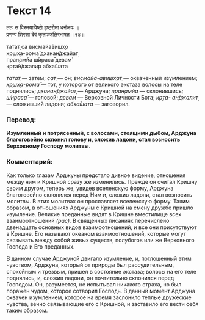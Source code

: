 # Текст 14

ततः स विस्मयाविष्टो हृष्टरोमा धनंजयः ।  
प्रणम्य शिरसा देवं कृताञ्जलिरभाषत ॥१४॥

татат̣ са висмайа̄вишх̣о  
хр̣шх̣а-рома̄ дханан̃джайат̣  
пран̣амйа ш́ираса̄ девам̇  
кр̣та̄н̃джалир абха̄шата

_татат̣_ — затем; _сат̣_ — он; _висмайа-а̄вишх̣ат̣_ — охваченный изумлением; _хр̣шх̣а-рома̄_ — тот, у которого от великого экстаза волосы на теле поднялись; _дханан̃джайат̣_ — Арджуна; _пран̣амйа_ — склонившись; _ш́ираса̄_ — головой; _девам_ — Верховной Личности Бога; _кр̣та- ан̃джалит̣_ — сложивший ладони; _абха̄шата_ — заговорил.

### Перевод:

**Изумленный и потрясенный, с волосами, стоящими дыбом, Арджуна благоговейно склонил голову и, сложив ладони, стал возносить Верховному Господу молитвы.**

### Комментарий:

Как только глазам Арджуны предстало дивное видение, отношения между ним и Кришной сразу же изменились. Прежде он считал Кришну своим другом, теперь же, увидев вселенскую форму, Арджуна благоговейно склонился перед Ним и, сложив ладони, стал возносить молитвы. В этих молитвах он прославляет вселенскую форму. Таким образом, в отношениях Арджуны с Кришной на смену дружбе пришло изумление. Великие преданные видят в Кришне вместилище всех взаимоотношений _(рас)._ В священных писаниях перечислено двенадцать основных видов взаимоотношений, и все они присутствуют в Кришне. Его называют океаном взаимоотношений, которые могут связывать между собой живых существ, полубогов или же Верховного Господа и Его преданных.

В данном случае Арджуной двигало изумление, и, поглощенный этим чувством, Арджуна, который от природы был рассудительным, спокойным и трезвым, пришел в состояние экстаза; волосы на его теле поднялись, и, сложив ладони, он почтительно склонился перед Господом. Он, разумеется, не испытывал никакого страха, но был поражен чудом, которое сотворил Господь. В данный момент Арджуна охвачен изумлением, которое на время заслонило теплые дружеские чувства, вечно связывающие его с Кришной, и заставило его вести себя таким образом.